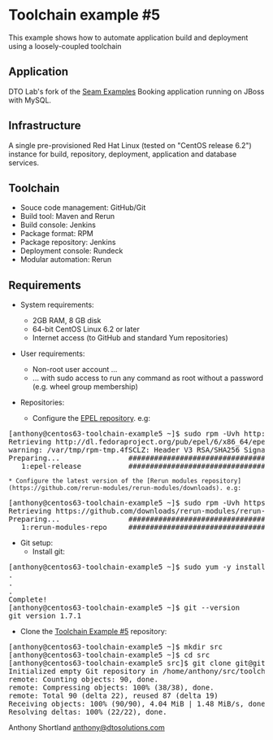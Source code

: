 Toolchain example #5
====================

This example shows how to automate application build and deployment using a loosely-coupled toolchain

Application
-----------
 
DTO Lab's fork of the [Seam Examples](https://github.com/dtolabs/seam-examples) Booking application running on JBoss with MySQL.

Infrastructure
--------------

A single pre-provisioned Red Hat Linux (tested on "CentOS release 6.2") instance for build, repository, deployment, application and database services.

Toolchain
---------

* Souce code management: GitHub/Git
* Build tool: Maven and Rerun
* Build console: Jenkins
* Package format: RPM
* Package repository: Jenkins
* Deployment console: Rundeck
* Modular automation: Rerun

Requirements
------------

* System requirements:
    * 2GB RAM, 8 GB disk
    * 64-bit CentOS Linux 6.2 or later
    * Internet access (to GitHub and standard Yum repositories)

* User requirements:
    * Non-root user account ...
    * ... with sudo access to run any command as root without a password (e.g. wheel group membership)

* Repositories:
   * Configure the [EPEL repository](http://dl.fedoraproject.org/pub/epel/6/x86_64/repoview/epel-release.html). e.g:
<pre>
[anthony@centos63-toolchain-example5 ~]$ sudo rpm -Uvh http://dl.fedoraproject.org/pub/epel/6/x86_64/epel-release-6-7.noarch.rpm
Retrieving http://dl.fedoraproject.org/pub/epel/6/x86_64/epel-release-6-7.noarch.rpm
warning: /var/tmp/rpm-tmp.4fSCLZ: Header V3 RSA/SHA256 Signature, key ID 0608b895: NOKEY
Preparing...                ########################################### [100%]
   1:epel-release           ########################################### [100%]
</pre>
    * Configure the latest version of the [Rerun modules repository](https://github.com/rerun-modules/rerun-modules/downloads). e.g:
<pre>
[anthony@centos63-toolchain-example5 ~]$ sudo rpm -Uvh https://github.com/downloads/rerun-modules/rerun-modules/rerun-modules-repo-1.0-3.noarch.rpm
Retrieving https://github.com/downloads/rerun-modules/rerun-modules/rerun-modules-repo-1.0-3.noarch.rpm
Preparing...                ########################################### [100%]
   1:rerun-modules-repo     ########################################### [100%]
</pre>

* Git setup:
    * Install git:
<pre>
[anthony@centos63-toolchain-example5 ~]$ sudo yum -y install git
.
.
.
Complete!
[anthony@centos63-toolchain-example5 ~]$ git --version
git version 1.7.1
</pre>
   * Clone the [Toolchain Example #5](https://github.com/dtolabs/toolchain-example5) repository:
<pre>
[anthony@centos63-toolchain-example5 ~]$ mkdir src
[anthony@centos63-toolchain-example5 ~]$ cd src
[anthony@centos63-toolchain-example5 src]$ git clone git@github.com:dtolabs/toolchain-example5.git
Initialized empty Git repository in /home/anthony/src/toolchain-example5/.git/
remote: Counting objects: 90, done.
remote: Compressing objects: 100% (38/38), done.
remote: Total 90 (delta 22), reused 87 (delta 19)
Receiving objects: 100% (90/90), 4.04 MiB | 1.48 MiB/s, done.
Resolving deltas: 100% (22/22), done.
</pre>

Anthony Shortland
anthony@dtosolutions.com
